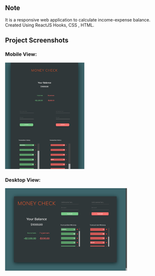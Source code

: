 ## Note

It is a responsive web application to calculate income-expense balance. Created Using ReactJS Hooks, CSS , HTML.

## Project Screenshots

### Mobile View:

<img src="screenshots/Mobile.PNG" height="350">

### Desktop View:

<img src="screenshots/Desktop.PNG" width="400">
